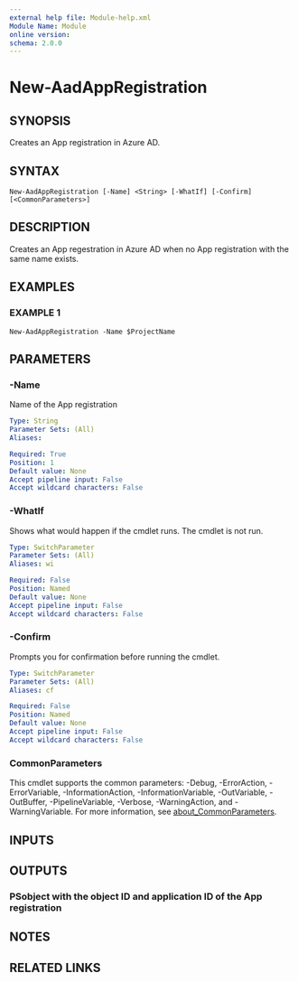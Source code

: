 ```yaml
---
external help file: Module-help.xml
Module Name: Module
online version:
schema: 2.0.0
---
```


# New-AadAppRegistration

## SYNOPSIS
Creates an App registration in Azure AD.

## SYNTAX

```
New-AadAppRegistration [-Name] <String> [-WhatIf] [-Confirm] [<CommonParameters>]
```

## DESCRIPTION
Creates an App regestration in Azure AD when no App registration with the same name exists.

## EXAMPLES

### EXAMPLE 1
```
New-AadAppRegistration -Name $ProjectName
```

## PARAMETERS

### -Name
Name of the App registration

```yaml
Type: String
Parameter Sets: (All)
Aliases:

Required: True
Position: 1
Default value: None
Accept pipeline input: False
Accept wildcard characters: False
```

### -WhatIf
Shows what would happen if the cmdlet runs.
The cmdlet is not run.

```yaml
Type: SwitchParameter
Parameter Sets: (All)
Aliases: wi

Required: False
Position: Named
Default value: None
Accept pipeline input: False
Accept wildcard characters: False
```

### -Confirm
Prompts you for confirmation before running the cmdlet.

```yaml
Type: SwitchParameter
Parameter Sets: (All)
Aliases: cf

Required: False
Position: Named
Default value: None
Accept pipeline input: False
Accept wildcard characters: False
```

### CommonParameters
This cmdlet supports the common parameters: -Debug, -ErrorAction, -ErrorVariable, -InformationAction, -InformationVariable, -OutVariable, -OutBuffer, -PipelineVariable, -Verbose, -WarningAction, and -WarningVariable. For more information, see [about_CommonParameters](http://go.microsoft.com/fwlink/?LinkID=113216).

## INPUTS

## OUTPUTS

### PSobject with the object ID and application ID of the App registration
## NOTES

## RELATED LINKS
